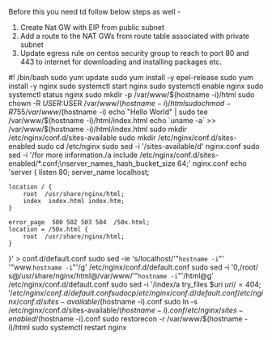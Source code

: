 Before this you need td follow below steps as well -
1. Create Nat GW with EIP from public subnet
2. Add a route to the NAT GWs from route table associated with private subnet
3. Update egress rule on centos security group to reach to port 80 and 443 to internet for downloading and installing packages etc.

#! /bin/bash
sudo yum update
sudo yum install -y epel-release
sudo yum install -y nginx
sudo systemctl start nginx
sudo systemctl enable nginx
sudo systemctl status nginx
sudo mkdir -p /var/www/$(hostname -i)/html
sudo chown -R $USER:$USER /var/www/$(hostname -i)/html
sudo chmod -R 755 /var/www/$(hostname -i)
echo "Hello World" | sudo tee /var/www/$(hostname -i)/html/index.html
echo `uname -a` >> /var/www/$(hostname -i)/html/index.html
sudo mkdir /etc/nginx/conf.d/sites-available
sudo mkdir /etc/nginx/conf.d/sites-enabled
sudo cd /etc/nginx
sudo sed -i '/sites-available/d' nginx.conf 
sudo sed -i '/for more information./a include /etc/nginx/conf.d/sites-enabled/*.conf;\nserver_names_hash_bucket_size 64;' nginx.conf
echo 'server {
    listen  80;
    server_name localhost;

    location / {
        root  /usr/share/nginx/html;
        index  index.html index.htm;
    }
    
    error_page  500 502 503 504  /50x.html;
    location = /50x.html {
        root  /usr/share/nginx/html;
    }
}' > conf.d/default.conf
sudo sed -ie 's/localhost/'"`hostname -i`"' '"www.`hostname -i`"'/g' /etc/nginx/conf.d/default.conf
sudo sed -i '0,/root/ s@/usr/share/nginx/html@/var/www/'"`hostname -i`"'/html@g' /etc/nginx/conf.d/default.conf
sudo sed -i '/index/a try_files $uri $uri/ =404;' /etc/nginx/conf.d/default.conf
sudo cp /etc/nginx/conf.d/default.conf /etc/nginx/conf.d/sites-available/$(hostname -i).conf
sudo ln -s /etc/nginx/conf.d/sites-available/$(hostname -i).conf /etc/nginx/sites-enabled/$(hostname -i).conf
sudo restorecon -r /var/www/$(hostname -i)/html
sudo systemctl restart nginx
